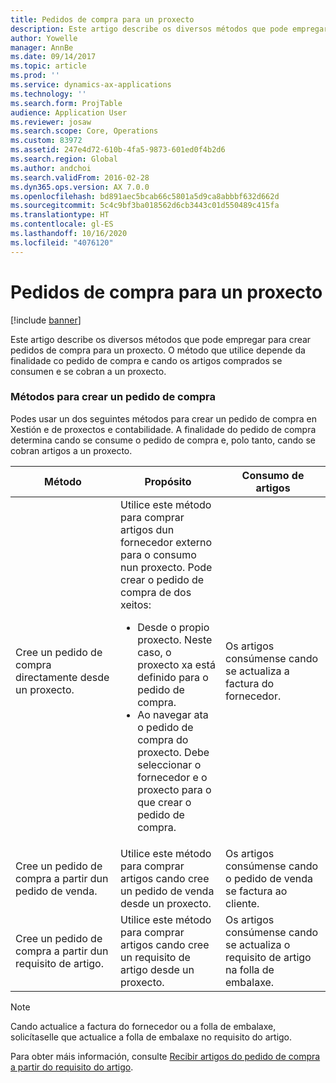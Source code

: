 ```yaml
---
title: Pedidos de compra para un proxecto
description: Este artigo describe os diversos métodos que pode empregar para crear pedidos de compra para un proxecto. O método que utilice depende da finalidade co pedido de compra e cando os artigos comprados se consumen e se cobran a un proxecto.
author: Yowelle
manager: AnnBe
ms.date: 09/14/2017
ms.topic: article
ms.prod: ''
ms.service: dynamics-ax-applications
ms.technology: ''
ms.search.form: ProjTable
audience: Application User
ms.reviewer: josaw
ms.search.scope: Core, Operations
ms.custom: 83972
ms.assetid: 247e4d72-610b-4fa5-9873-601ed0f4b2d6
ms.search.region: Global
ms.author: andchoi
ms.search.validFrom: 2016-02-28
ms.dyn365.ops.version: AX 7.0.0
ms.openlocfilehash: bd891aec5bcab66c5801a5d9ca8abbbf632d662d
ms.sourcegitcommit: 5c4c9bf3ba018562d6cb3443c01d550489c415fa
ms.translationtype: HT
ms.contentlocale: gl-ES
ms.lasthandoff: 10/16/2020
ms.locfileid: "4076120"
---
```

# <a name="purchase-orders-for-a-project"></a>Pedidos de compra para un proxecto

[!include [banner](../includes/banner.md)]

Este artigo describe os diversos métodos que pode empregar para crear pedidos de compra para un proxecto. O método que utilice depende da finalidade co pedido de compra e cando os artigos comprados se consumen e se cobran a un proxecto.

### <a name="methods-for-creating-a-purchase-order"></a>Métodos para crear un pedido de compra

Podes usar un dos seguintes métodos para crear un pedido de compra en Xestión e de proxectos e contabilidade. A finalidade do pedido de compra determina cando se consume o pedido de compra e, polo tanto, cando se cobran artigos a un proxecto.

<table>
<colgroup>
<col width="33%" />
<col width="33%" />
<col width="33%" />
</colgroup>
<thead>
<tr class="header">
<th>Método</th>
<th>Propósito</th>
<th>Consumo de artigos</th>
</tr>
</thead>
<tbody>
<tr class="odd">
<td>Cree un pedido de compra directamente desde un proxecto.</td>
<td>Utilice este método para comprar artigos dun fornecedor externo para o consumo nun proxecto. Pode crear o pedido de compra de dos xeitos:
<ul>
<li>Desde o propio proxecto. Neste caso, o proxecto xa está definido para o pedido de compra.</li>
<li>Ao navegar ata o pedido de compra do proxecto. Debe seleccionar o fornecedor e o proxecto para o que crear o pedido de compra.</li>
</ul></td>
<td>Os artigos consúmense cando se actualiza a factura do fornecedor.</td>
</tr>
<tr class="even">
<td>Cree un pedido de compra a partir dun pedido de venda.</td>
<td>Utilice este método para comprar artigos cando cree un pedido de venda desde un proxecto.</td>
<td>Os artigos consúmense cando o pedido de venda se factura ao cliente.</td>
</tr>
<tr class="odd">
<td>Cree un pedido de compra a partir dun requisito de artigo.</td>
<td>Utilice este método para comprar artigos cando cree un requisito de artigo desde un proxecto.</td>
<td>Os artigos consúmense cando se actualiza o requisito de artigo na folla de embalaxe.</td>
</tr>
</tbody>
</table>

> [!NOTE] 
> Cando actualice a factura do fornecedor ou a folla de embalaxe, solicítaselle que actualice a folla de embalaxe no requisito do artigo.

Para obter máis información, consulte [Recibir artigos do pedido de compra a partir do requisito do artigo](tasks/receive-items-purchase-order-item-requirement.md).

